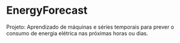 # EnergyForecast
Projeto: Aprendizado de máquinas e séries temporais para prever o consumo de energia elétrica nas próximas horas ou dias.
